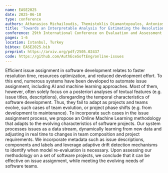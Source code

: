 ```yaml
---
name: EASE2025
date: 2025-06-18
type: conference
authors: Athanasios Michailoudis, Themistoklis Diamantopoulos, Antonios Favvas, and Andreas Symeonidis
title: 'Towards an Interpretable Analysis for Estimating the Resolution Time of Software Issues'
conference: 29th International Conference on Evaluation and Assessment in Software Engineering (EASE)
pages: 1-6
location: Istanbul, Turkey
bibtex: EASE2025.bib
preprint: https://arxiv.org/pdf/2505.02437
code: https://github.com/AuthEceSoftEng/online-issues
---
```


Efficient issue assignment in software development relates to faster resolution time, resources
optimization, and reduced development effort. To this end, numerous systems have been developed to
automate issue assignment, including AI and machine learning approaches. Most of them, however,
often solely focus on a posteriori analyses of textual features (e.g. issue titles, descriptions),
disregarding the temporal characteristics of software development. Thus, they fail to adapt as
projects and teams evolve, such cases of team evolution, or project phase shifts (e.g. from
development to maintenance). To incorporate such cases in the issue assignment process, we propose
an Online Machine Learning methodology that adapts to the evolving characteristics of software
projects. Our system processes issues as a data stream, dynamically learning from new data and
adjusting in real time to changes in team composition and project requirements. We incorporate
metadata such as issue descriptions, components and labels and leverage adaptive drift detection
mechanisms to identify when model re-evaluation is necessary. Upon assessing our methodology on a
set of software projects, we conclude that it can be effective on issue assignment, while meeting
the evolving needs of software teams.
